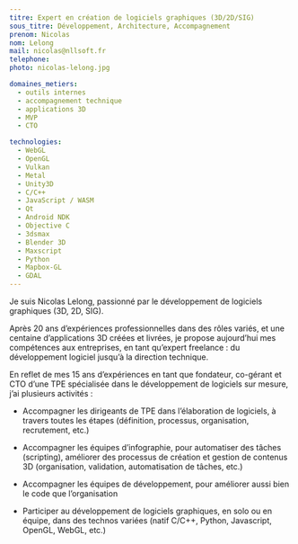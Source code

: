 ```yaml
---
titre: Expert en création de logiciels graphiques (3D/2D/SIG)
sous_titre: Développement, Architecture, Accompagnement
prenom: Nicolas
nom: Lelong
mail: nicolas@nllsoft.fr
telephone:
photo: nicolas-lelong.jpg

domaines_metiers:
  - outils internes
  - accompagnement technique
  - applications 3D
  - MVP
  - CTO

technologies:
  - WebGL
  - OpenGL
  - Vulkan
  - Metal
  - Unity3D
  - C/C++
  - JavaScript / WASM
  - Qt
  - Android NDK
  - Objective C
  - 3dsmax
  - Blender 3D
  - Maxscript
  - Python
  - Mapbox-GL
  - GDAL
---
```


Je suis Nicolas Lelong, passionné par le développement de logiciels graphiques (3D, 2D, SIG).

Après 20 ans d’expériences professionnelles dans des rôles variés, et une centaine d’applications 3D créées et livrées, je propose aujourd’hui mes compétences aux entreprises, en tant qu’expert freelance : du développement logiciel jusqu’à la direction technique.

En reflet de mes 15 ans d’expériences en tant que fondateur, co-gérant et CTO d’une TPE spécialisée dans le développement de logiciels sur mesure, j’ai plusieurs activités :

- Accompagner les dirigeants de TPE dans l’élaboration de logiciels, à travers toutes les étapes (définition, processus, organisation, recrutement, etc.)

- Accompagner les équipes d’infographie, pour automatiser des tâches (scripting), améliorer des processus de création et gestion de contenus 3D (organisation, validation, automatisation de tâches, etc.)

- Accompagner les équipes de développement, pour améliorer aussi bien le code que l’organisation

- Participer au développement de logiciels graphiques, en solo ou en équipe, dans des technos variées (natif C/C++, Python, Javascript, OpenGL, WebGL, etc.)
